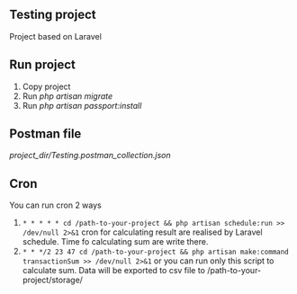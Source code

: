 ## Testing project

Project based on Laravel
## Run project
1. Copy project
2. Run *php artisan migrate*
3. Run *php artisan passport:install*


## Postman file
*project_dir/Testing.postman_collection.json*

## Cron 
You can run cron 2 ways
1. `* * * * * cd /path-to-your-project && php artisan schedule:run >> /dev/null 2>&1` cron for calculating result are realised by Laravel schedule. Time fo calculating sum are write there.
2. `* * */2 23 47 cd /path-to-your-project && php artisan make:command transactionSum >> /dev/null 2>&1` or you can run only this script to calculate sum.
Data will be exported to csv file to /path-to-your-project/storage/
